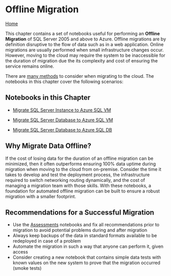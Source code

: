 # Offline Migration
[Home](../readme.md)

This chapter contains a set of notebooks useful for performing an **Offline Migration** of SQL Server 2005 and above to Azure. Offline migrations are by definition disruptive to the flow of data such as in a web application. Online migrations are usually performed when small infrastructure changes occur. However, moving to the cloud may require the system to be inaccessible for the duration of migration due the its complexity and cost of ensuring the service remains online. 

There are [many methods](https://datamigration.microsoft.com/) to consider when migrating to the cloud. The notebooks in this chapter cover the following scenarios:

## Notebooks in this Chapter
- [Migrate SQL Server Instance to Azure SQL VM](instance-to-VM.ipynb)

- [Migrate SQL Server Database to Azure SQL VM](db-to-VM.ipynb)

- [Migrate SQL Server Database to Azure SQL DB](db-to-SQLDB.ipynb)

## Why Migrate Data Offline?
If the cost of losing data for the duration of an offline migration can be minimized, then it often outperforms ensuring 100% data uptime during migration  when moving to the cloud from on-premise. Consider the time it takes to develop and test the deployment process, the infrastructure required to switch networking routing dynamically, and the cost of managing a migration team with those skills. With these notebooks, a foundation for automated offline migration can be built to ensure a robust migration with a smaller footprint.

## Recommendations for a Successful Migration
- Use the [Assessments](..\Assessments/readme.md) notebooks and fix all recommendations prior to migration to avoid potential problems during and after migration
- Always keep backups of the data in standard formats available to be redeployed in case of a problem
- Automate the migration in such a way that anyone can perform it, given access
- Consider creating a new notebook that contains simple data tests with known values on the new system to prove that the migration occurred (smoke tests)